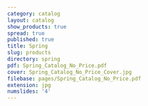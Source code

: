 ```yaml
---
category: catalog
layout: catalog
show_products: true
spread: true
published: true
title: Spring
slug: products
directory: spring
pdf: Spring_Catalog_No_Price.pdf
cover: Spring_Catalog_No_Price_Cover.jpg
filebase: pages/Spring_Catalog_No_Price.pdf
extension: jpg
numslides: '4'
---
```

